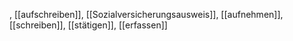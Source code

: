 , [[aufschreiben]], [[Sozialversicherungsausweis]], [[aufnehmen]], [[schreiben]], [[stätigen]], [[erfassen]]